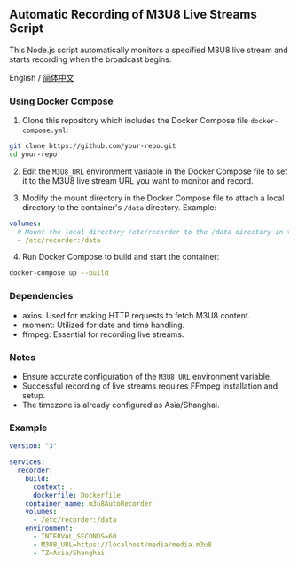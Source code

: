 ## Automatic Recording of M3U8 Live Streams Script

This Node.js script automatically monitors a specified M3U8 live stream and starts recording when the broadcast begins.

English / [简体中文](README_CN.md)

### Using Docker Compose

1. Clone this repository which includes the Docker Compose file `docker-compose.yml`:

```bash
git clone https://github.com/your-repo.git
cd your-repo
```

2. Edit the `M3U8_URL` environment variable in the Docker Compose file to set it to the M3U8 live stream URL you want to monitor and record.

3. Modify the mount directory in the Docker Compose file to attach a local directory to the container's `/data` directory. Example:

```yaml
volumes:
  # Mount the local directory /etc/recorder to the /data directory in the container
  - /etc/recorder:/data
```

4. Run Docker Compose to build and start the container:

```bash
docker-compose up --build
```

### Dependencies

- axios: Used for making HTTP requests to fetch M3U8 content.
- moment: Utilized for date and time handling.
- ffmpeg: Essential for recording live streams.

### Notes

- Ensure accurate configuration of the `M3U8_URL` environment variable.
- Successful recording of live streams requires FFmpeg installation and setup.
- The timezone is already configured as Asia/Shanghai.

### Example

```yaml
version: "3"

services:
  recorder:
    build:
      context: .
      dockerfile: Dockerfile
    container_name: m3u8AutoRecorder
    volumes:
      - /etc/recorder:/data
    environment:
      - INTERVAL_SECONDS=60
      - M3U8_URL=https://localhost/media/media.m3u8
      - TZ=Asia/Shanghai
```
